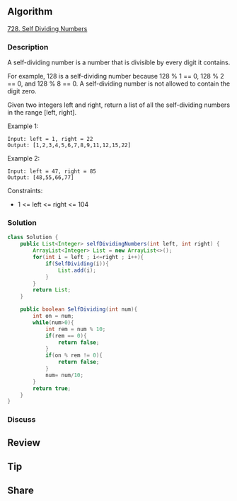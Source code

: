 ## Algorithm

[728. Self Dividing Numbers](https://leetcode.com/problems/self-dividing-numbers/)

### Description

A self-dividing number is a number that is divisible by every digit it contains.

For example, 128 is a self-dividing number because 128 % 1 == 0, 128 % 2 == 0, and 128 % 8 == 0.
A self-dividing number is not allowed to contain the digit zero.

Given two integers left and right, return a list of all the self-dividing numbers in the range [left, right].


Example 1:

```
Input: left = 1, right = 22
Output: [1,2,3,4,5,6,7,8,9,11,12,15,22]
```

Example 2:

```
Input: left = 47, right = 85
Output: [48,55,66,77]
```

Constraints:

- 1 <= left <= right <= 104

### Solution

```java
class Solution {
    public List<Integer> selfDividingNumbers(int left, int right) {
        ArrayList<Integer> List = new ArrayList<>();
        for(int i = left ; i<=right ; i++){
            if(SelfDividing(i)){
                List.add(i);
            }
        }
        return List;
    }

    public boolean SelfDividing(int num){
        int on = num;
        while(num>0){
            int rem = num % 10;
            if(rem == 0){
                return false;
            }
            if(on % rem != 0){
                return false;
            }
            num= num/10;
        }
        return true;
    }
}
```

### Discuss

## Review


## Tip


## Share
